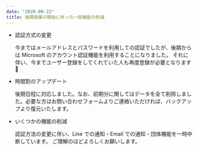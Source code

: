 ```yaml
---
date: "2020-09-22"
title: 後期授業の開始に伴った一部機能の削減
---
```


- 認証方式の変更

  今まではメールアドレスとパスワードを利用しての認証でしたが、後期からは Microsoft のアカウント認証機能を利用することになりました。 それに伴い、今までユーザー登録をしてくれていた人も再度登録が必要となります 🙏

- 時間割のアップデート

  後期日程に対応しました。なお、前期分に関してはデータを全て削除しました。必要な方はお問い合わせフォームよりご連絡いただければ、バックアップより復元いたします。

- いくつかの機能の削減

  認証方法の変更に伴い、Line での通知・Email での通知・団体機能を一時中断しています。 ご理解のほどよろしくお願いします。
